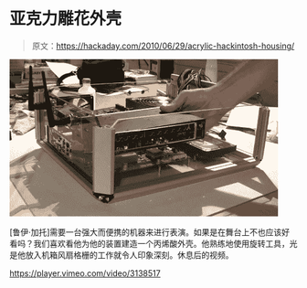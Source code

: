 # 亚克力雕花外壳

> 原文：<https://hackaday.com/2010/06/29/acrylic-hackintosh-housing/>

![](img/da95918a0ebd14afa980795c6ac7bc78.png "acrylic-hackintosh-housing")

[鲁伊·加托]需要一台强大而便携的机器来进行表演。如果是在舞台上不也应该好看吗？我们喜欢看他为他的装置建造一个丙烯酸外壳。他熟练地使用旋转工具，光是他放入机箱风扇格栅的工作就令人印象深刻。休息后的视频。

<https://player.vimeo.com/video/3138517>

</div> </body> </html>